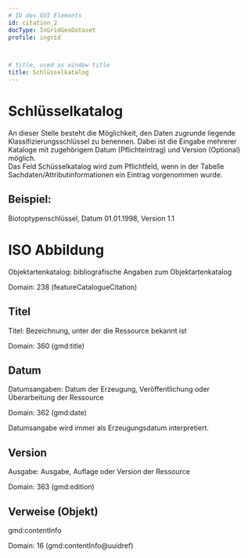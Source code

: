 ```yaml
---
# ID des GUI Elements
id: citation_2
docType: InGridGeoDataset
profile: ingrid



# title, used as window title
title: Schlüsselkatalog
---
```


# Schlüsselkatalog

An dieser Stelle besteht die Möglichkeit, den Daten zugrunde liegende Klassifizierungsschlüssel zu benennen. Dabei ist die Eingabe mehrerer Kataloge mit zugehörigem Datum (Pflichteintrag) und Version (Optional) möglich.<br/>Das Feld Schüsselkatalog wird zum Pflichtfeld, wenn in der Tabelle Sachdaten/Attributinformationen ein Eintrag vorgenommen wurde.

## Beispiel:

Biotoptypenschlüssel, Datum 01.01.1998, Version 1.1

# ISO Abbildung

Objektartenkatalog: bibliografische Angaben zum Objektartenkatalog

Domain: 238 (featureCatalogueCitation)

## Titel

Titel: Bezeichnung, unter der die Ressource bekannt ist

Domain: 360 (gmd:title)

## Datum

Datumsangaben: Datum der Erzeugung, Veröffentlichung oder Überarbeitung der Ressource

Domain: 362 (gmd:date) 

Datumsangabe wird immer als Erzeugungsdatum interpretiert.

## Version

Ausgabe: Ausgabe, Auflage oder Version der Ressource

Domain: 363 (gmd:edition)

## Verweise (Objekt)

gmd:contentInfo

Domain: 16 (gmd:contentInfo@uuidref)


